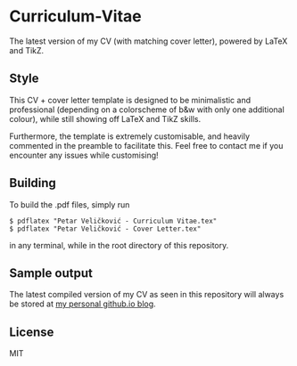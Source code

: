 # Curriculum-Vitae
The latest version of my CV (with matching cover letter), powered by LaTeX and TikZ.

## Style
This CV + cover letter template is designed to be minimalistic and professional (depending on a colorscheme of b&w with only one additional colour), while still showing off LaTeX and TikZ skills.

Furthermore, the template is extremely customisable, and heavily commented in the preamble to facilitate this. Feel free to contact me if you encounter any issues while customising!

## Building
To build the .pdf files, simply run
    
    $ pdflatex "Petar Veličković - Curriculum Vitae.tex"
    $ pdflatex "Petar Veličković - Cover Letter.tex"
    
in any terminal, while in the root directory of this repository.
  
## Sample output
The latest compiled version of my CV as seen in this repository will always be stored at [my personal github.io blog](http://petarv-.github.io/PetarV-CurriculumVitae.pdf).

## License
MIT
